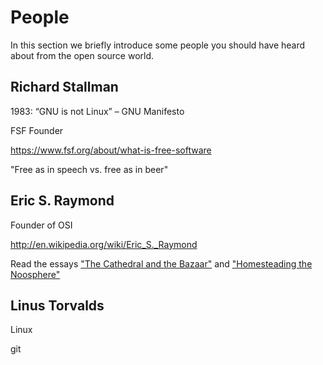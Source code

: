 # People

In this section we briefly introduce some people you should have heard about from the open source world.

## Richard Stallman

1983: “GNU is not Linux” – GNU Manifesto

FSF Founder

https://www.fsf.org/about/what-is-free-software 

"Free as in speech vs. free as in beer"

## Eric S. Raymond

Founder of OSI

http://en.wikipedia.org/wiki/Eric_S._Raymond

Read the essays ["The Cathedral and the Bazaar"](http://en.wikipedia.org/wiki/The_Cathedral_and_the_Bazaar) and ["Homesteading the Noosphere"](http://en.wikipedia.org/wiki/Homesteading_the_Noosphere)


## Linus Torvalds

Linux

git
